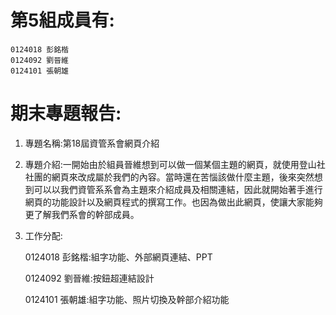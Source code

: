 # 第5組成員有: #
    0124018 彭銘楷
    0124092 劉晉維
    0124101 張朝雄    

# 期末專題報告: #
1. 專題名稱:第18屆資管系會網頁介紹

2. 專題介紹:一開始由於組員晉維想到可以做一個某個主題的網頁，就使用登山社社團的網頁來改成屬於我們的內容。當時還在苦惱該做什麼主題，後來突然想到可以以我們資管系系會為主題來介紹成員及相關連結，因此就開始著手進行網頁的功能設計以及網頁程式的撰寫工作。也因為做出此網頁，使讓大家能夠更了解我們系會的幹部成員。

3. 工作分配:

   0124018 彭銘楷:組字功能、外部網頁連結、PPT

   0124092 劉晉維:按鈕超連結設計
   
   0124101 張朝雄:組字功能、照片切換及幹部介紹功能
   
